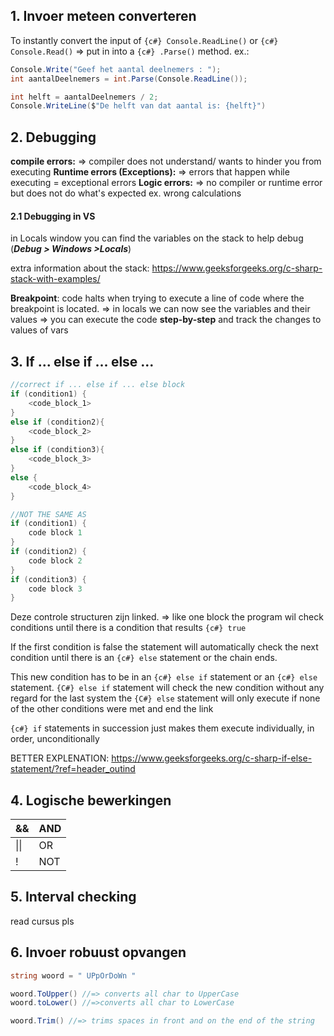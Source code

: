 ## 1. Invoer meteen converteren
To instantly convert the input of `{c#} Console.ReadLine()` or `{c#} Console.Read()` 
=> put in into a `{c#} .Parse()` method.
ex.:
```csharp
Console.Write("Geef het aantal deelnemers : "); 
int aantalDeelnemers = int.Parse(Console.ReadLine()); 

int helft = aantalDeelnemers / 2; 
Console.WriteLine($"De helft van dat aantal is: {helft}")
```

## 2. Debugging
**compile errors:**
=> compiler does not understand/ wants to hinder you from executing 
**Runtime errors (Exceptions):**
=> errors that happen while executing  = exceptional errors
**Logic errors:** 
=> no compiler or runtime error but does not do what's expected
ex. wrong calculations
#### 2.1 Debugging in VS
in Locals window you can find the variables on the stack to help debug (_**Debug > Windows >Locals**_)

extra information about the stack: 
https://www.geeksforgeeks.org/c-sharp-stack-with-examples/

**Breakpoint**: code halts when trying to execute a line of code where the breakpoint is located.
=> in locals we can now see the variables and their values
=> you can execute the code **step-by-step** and track the changes to values of vars

## 3. If ... else if ... else ...
```csharp
//correct if ... else if ... else block
if (condition1) {
	<code_block_1>
} 
else if (condition2){
	<code_block_2>
}
else if (condition3){
	<code_block_3>
}
else {
	<code_block_4>
}

//NOT THE SAME AS
if (condition1) {
	code block 1
}
if (condition2) {
	code block 2
}
if (condition3) {
	code block 3
}
```
Deze controle structuren zijn linked. => like one block
the program wil check conditions until there is a condition that results `{c#} true`

If the first condition is false the statement will automatically check the next condition until there is an `{c#} else` statement or the chain ends.

This new condition has to be in an `{c#} else if` statement or an `{c#} else` statement. 
`{C#} else if` statement will check the new condition without any regard for the last system
the `{C#} else` statement will only execute if none of the other conditions were met and end the link

`{c#} if` statements in succession just makes them execute individually, in order, unconditionally

BETTER EXPLENATION:
https://www.geeksforgeeks.org/c-sharp-if-else-statement/?ref=header_outind
## 4. Logische bewerkingen

| &&   | AND |
| ---- | --- |
| \|\| | OR  |
| !    | NOT |

## 5. Interval checking
read cursus pls
## 6. Invoer robuust opvangen

```csharp
string woord = " UPpOrDoWn "

woord.ToUpper() //=> converts all char to UpperCase 
woord.toLower() //=>converts all char to LowerCase

woord.Trim() //=> trims spaces in front and on the end of the string
```